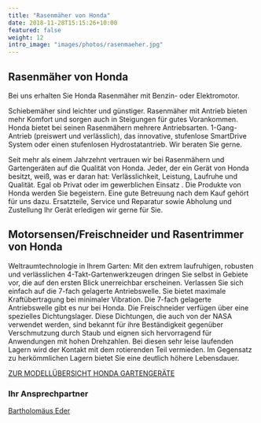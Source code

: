 ```yaml
---
title: "Rasenmäher von Honda"
date: 2018-11-28T15:15:26+10:00
featured: false
weight: 12
intro_image: "images/photos/rasenmaeher.jpg"
---
```


## Rasenmäher von Honda

Bei uns erhalten Sie Honda Rasenmäher mit Benzin- oder Elektromotor.

Schiebemäher sind leichter und günstiger. Rasenmäher mit Antrieb bieten mehr Komfort und sorgen auch in Steigungen für gutes Vorankommen. Honda bietet bei seinen Rasenmähern mehrere Antriebsarten. 1-Gang-Antrieb (preiswert und verlässlich), das innovative, stufenlose SmartDrive System oder einen stufenlosen Hydrostatantrieb. Wir beraten Sie gerne.

Seit mehr als einem Jahrzehnt vertrauen wir bei Rasenmähern und Gartengeräten auf die Qualität von Honda. Jeder, der ein Gerät von Honda besitzt, weiß, was er daran hat: Verlässlichkeit, Leistung, Laufruhe und Qualität. Egal ob Privat oder im gewerblichen Einsatz . Die Produkte von Honda werden Sie begeistern. Eine gute Betreuung nach dem Kauf gehört für uns dazu. Ersatzteile, Service und Reparatur sowie Abholung und Zustellung Ihr Gerät erledigen wir gerne für Sie.

## Motorsensen/Freischneider und Rasentrimmer von Honda

Weltraumtechnologie in Ihrem Garten: Mit den extrem laufruhigen, robusten und verlässlichen 4-Takt-Gartenwerkzeugen dringen Sie selbst in Gebiete vor, die auf den ersten Blick unerreichbar erscheinen. Verlassen Sie sich einfach auf die 7-fach gelagerte Antriebswelle. Sie bietet maximale Kraftübertragung bei minimaler Vibration. Die 7-fach gelagerte Antriebswelle gibt es nur bei Honda. Die Freischneider verfügen über eine spezielles Dichtungslager. Diese Dichtungen, die auch von der NASA verwendet werden, sind bekannt für ihre Beständigkeit gegenüber Verschmutzung durch Staub und eignen sich hervorragend für Anwendungen mit hohen Drehzahlen. Bei diesen sehr leise laufenden Lagern wird der Kontakt mit dem rotierenden Teil vermieden. Im Gegensatz zu herkömmlichen Lagern bietet Sie eine deutlich höhere Lebensdauer.

[ZUR MODELLÜBERSICHT HONDA GARTENGERÄTE](https://www.honda.at/lawn-and-garden.html)

### Ihr Ansprechpartner
<a href="{{ 'team/bartholomaeus-eder/' | relative_url }}">Bartholomäus Eder</a>